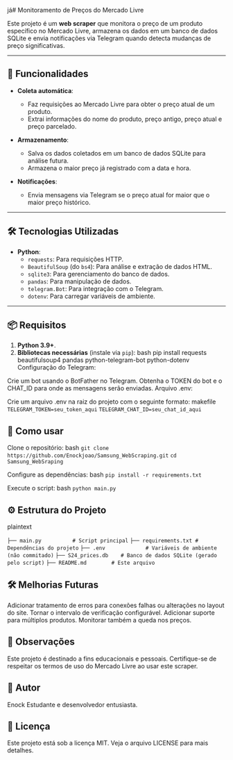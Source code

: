já# Monitoramento de Preços do Mercado Livre

Este projeto é um **web scraper** que monitora o preço de um produto específico no Mercado Livre, armazena os dados em um banco de dados SQLite e envia notificações via Telegram quando detecta mudanças de preço significativas.

---

## 🚀 Funcionalidades

- **Coleta automática**:
  - Faz requisições ao Mercado Livre para obter o preço atual de um produto.
  - Extrai informações do nome do produto, preço antigo, preço atual e preço parcelado.
  
- **Armazenamento**:
  - Salva os dados coletados em um banco de dados SQLite para análise futura.
  - Armazena o maior preço já registrado com a data e hora.

- **Notificações**:
  - Envia mensagens via Telegram se o preço atual for maior que o maior preço histórico.

---

## 🛠️ Tecnologias Utilizadas

- **Python**:
  - `requests`: Para requisições HTTP.
  - `BeautifulSoup` (do `bs4`): Para análise e extração de dados HTML.
  - `sqlite3`: Para gerenciamento do banco de dados.
  - `pandas`: Para manipulação de dados.
  - `telegram.Bot`: Para integração com o Telegram.
  - `dotenv`: Para carregar variáveis de ambiente.

---

## 📦 Requisitos

1. **Python 3.9+**.
2. **Bibliotecas necessárias** (instale via `pip`):
   bash
   pip install requests beautifulsoup4 pandas python-telegram-bot python-dotenv
Configuração do Telegram:

Crie um bot usando o BotFather no Telegram.
Obtenha o TOKEN do bot e o CHAT_ID para onde as mensagens serão enviadas.
Arquivo .env:

Crie um arquivo .env na raiz do projeto com o seguinte formato:
  makefile
 `TELEGRAM_TOKEN=seu_token_aqui`
 `TELEGRAM_CHAT_ID=seu_chat_id_aqui`


## 📖 Como usar

Clone o repositório:
  bash
 `git clone https://github.com/Enockjoao/Samsung_WebScraping.git`
 `cd Samsung_WebSraping`


Configure as dependências:
  bash
 `pip install -r requirements.txt`

Execute o script:
  bash
 `python main.py`

## ⚙️ Estrutura do Projeto
plaintext

 
 `├── main.py          # Script principal`
 `├── requirements.txt # Dependências do projeto`
 `├── .env             # Variáveis de ambiente (não commitado)`
 `├── S24_prices.db    # Banco de dados SQLite (gerado pelo script)`
 `├── README.md        # Este arquivo`


## 🛠️ Melhorias Futuras
Adicionar tratamento de erros para conexões falhas ou alterações no layout do site.
Tornar o intervalo de verificação configurável.
Adicionar suporte para múltiplos produtos.
Monitorar também a queda nos preços.


## 📝 Observações
Este projeto é destinado a fins educacionais e pessoais.
Certifique-se de respeitar os termos de uso do Mercado Livre ao usar este scraper.


## 👤 Autor
Enock
Estudante e desenvolvedor entusiasta.


## 📄 Licença
Este projeto está sob a licença MIT. Veja o arquivo LICENSE para mais detalhes.









